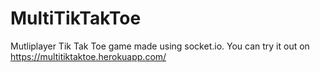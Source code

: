 # MultiTikTakToe
 Mutliplayer Tik Tak Toe game made using socket.io. You can try it out on https://multitiktaktoe.herokuapp.com/
